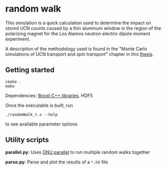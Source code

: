 # random walk

This simulation is a quick calculation used to determine the impact on stored UCN counts caused by a thin aluminum window in the region of the polarizing magnet for the Los Alamos neutron electric dipole moment experiment.

A description of the methodology used is found in the "Monte Carlo simulations of UCN transport and spin transport" chapter in this [thesis](https://github.com/dougUCN/thesis).

## Getting started

```
cmake .
make
```

Dependencies: [Boost C++ libraries](https://www.boost.org/), HDF5

Once the executable is built, run

```
./randomWalk_t.x --help
```

to see available parameter options

## Utility scripts

**parallel.py**: Uses [GNU parallel](https://www.gnu.org/software/parallel/) to run multiple random walks together

**parse.py**: Parse and plot the results of a `*.h5` file
